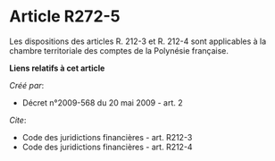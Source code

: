 # Article R272-5

Les dispositions des articles R. 212-3 et R. 212-4 sont applicables à la chambre territoriale des comptes de la Polynésie
française.

**Liens relatifs à cet article**

_Créé par_:

  - Décret n°2009-568 du 20 mai 2009 - art. 2

_Cite_:

  - Code des juridictions financières - art. R212-3
  - Code des juridictions financières - art. R212-4
